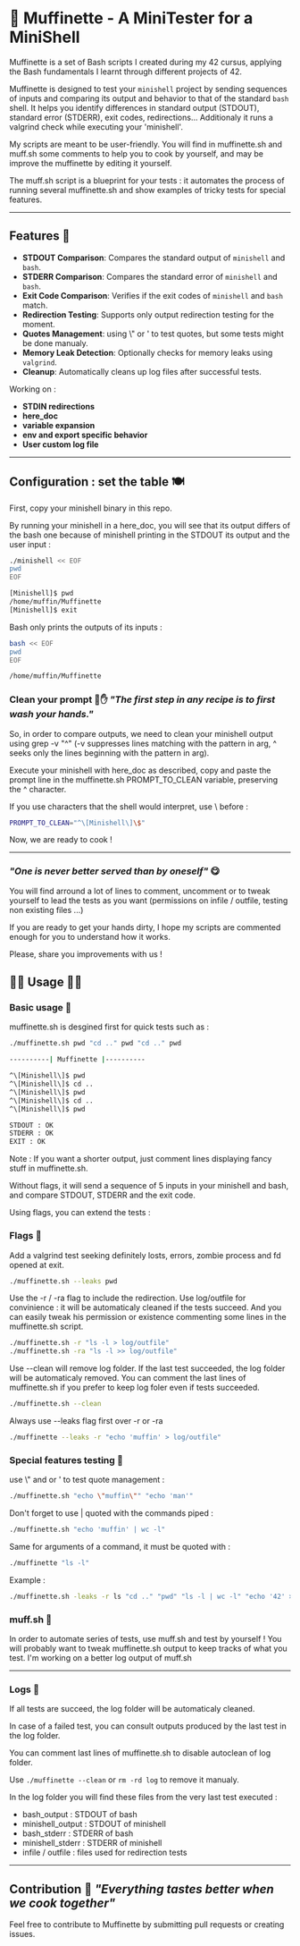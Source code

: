 # 🧁 Muffinette - A MiniTester for a MiniShell 

Muffinette is a set of Bash scripts I created during my 42 cursus, applying the Bash fundamentals I learnt through different projects of 42.

Muffinette is designed to test your `minishell` project by sending sequences of inputs and comparing its output and behavior to that of the standard `bash` shell. It helps you identify differences in standard output (STDOUT), standard error (STDERR), exit codes, redirections...
Additionaly it runs a valgrind check while executing your 'minishell'.

My scripts are meant to be user-friendly. You will find in muffinette.sh and muff.sh some comments to help you to cook by yourself, and may be improve the muffinette by editing it yourself.

The muff.sh script is a blueprint for your tests : it automates the process of running several muffinette.sh and show examples of tricky tests for special features.

---

## Features 🍷

- **STDOUT Comparison**: Compares the standard output of `minishell` and `bash`.
- **STDERR Comparison**: Compares the standard error of `minishell` and `bash`.
- **Exit Code Comparison**: Verifies if the exit codes of `minishell` and `bash` match.
- **Redirection Testing**: Supports only output redirection testing for the moment.
- **Quotes Management**: using \\" or ' to test quotes, but some tests might be done manualy.
- **Memory Leak Detection**: Optionally checks for memory leaks using `valgrind`.
- **Cleanup**: Automatically cleans up log files after successful tests.
  
Working on :

- **STDIN redirections**
- **here_doc**
- **variable expansion**
- **env and export specific behavior**
- **User custom log file** 

---
## Configuration : set the table 🍽 
First, copy your minishell binary in this repo.

By running your minishell in a here_doc, you will see that its output differs of the bash one because of minishell printing in the STDOUT its output and the user input : 
```bash
./minishell << EOF
pwd
EOF
```
```bash
[Minishell]$ pwd
/home/muffin/Muffinette
[Minishell]$ exit
```
Bash only prints the outputs of its inputs :
```bash
bash << EOF
pwd
EOF
```
```bash
/home/muffin/Muffinette
```
### Clean your prompt 🧼✋ _"The first step in any recipe is to first wash your hands."_ 

So, in order to compare outputs, we need to clean your minishell output using grep -v "^" (-v suppresses lines matching with the pattern in arg, ^ seeks only the lines beginning with the pattern in arg).

Execute your minishell with here_doc as described, copy and paste the prompt line in the muffinette.sh PROMPT_TO_CLEAN variable, preserving the ^ character.

If you use characters that the shell would interpret, use \ before : 
```bash
PROMPT_TO_CLEAN="^\[Minishell\]\$"
```

Now, we are ready to cook !

---

### _"One is never better served than by oneself"_ 😋

You will find arround a lot of lines to comment, uncomment or to tweak yourself to lead the tests as you want (permissions on infile / outfile, testing non existing files ...)

If you are ready to get your hands dirty, I hope my scripts are commented enough for you to understand how it works. 

Please, share you improvements with us ! 

## 👩‍🍳 Usage 🧑‍🍳 

### Basic usage 🥄

muffinette.sh is desgined first for quick tests such as :
```bash
./muffinette.sh pwd "cd .." pwd "cd .." pwd
```
```bash
----------| Muffinette |----------

^\[Minishell\]$ pwd
^\[Minishell\]$ cd ..
^\[Minishell\]$ pwd
^\[Minishell\]$ cd ..
^\[Minishell\]$ pwd

STDOUT : OK
STDERR : OK
EXIT : OK
```
Note : If you want a shorter output, just comment lines displaying fancy stuff in muffinette.sh. 

Without flags, it will send a sequence of 5 inputs in your minishell and bash, and compare STDOUT, STDERR and the exit code.

Using flags, you can extend the tests :

### Flags 🍴
Add a valgrind test seeking definitely losts, errors, zombie process and fd opened at exit.

```bash
./muffinette.sh --leaks pwd
```
Use the -r / -ra flag to include the redirection. Use log/outfile for convinience : it will be automaticaly cleaned if the tests succeed.
And you can easily tweak his permission or existence commenting some lines in the muffinette.sh script.
```bash
./muffinette.sh -r "ls -l > log/outfile"
./muffinette.sh -ra "ls -l >> log/outfile"
```
Use --clean will remove log folder. If the last test succeeded, the log folder will be automaticaly removed.
You can comment the last lines of muffinette.sh if you prefer to keep log foler even if tests succeeded.
```bash
./muffinette.sh --clean
```
Always use --leaks flag first over -r or -ra
```bash
./muffinette --leaks -r "echo 'muffin' > log/outfile"
```

### Special features testing 🔪 

use \\" and or ' to test quote management :
```bash
./muffinette.sh "echo \"muffin\"" "echo 'man'"
```

Don't forget to use | quoted with the commands piped :
```bash
./muffinette.sh "echo 'muffin' | wc -l"
```

Same for arguments of a command, it must be quoted with :
```bash
./muffinette "ls -l"
```

Example :
  ```bash
  ./muffinette.sh -leaks -r ls "cd .." "pwd" "ls -l | wc -l" "echo '42' > log/outfile" 
  ```
### muff.sh 🥗

In order to automate series of tests, use muff.sh and test by yourself !
You will probably want to tweak muffinette.sh output to keep tracks of what you test.
I'm working on a better log output of muff.sh

---

### Logs 📜
If all tests are succeed, the log folder will be automaticaly cleaned. 

In case of a failed test, you can consult outputs produced by the last test in the log folder.

You can comment last lines of muffinette.sh to disable autoclean of log folder.

Use `./muffinette --clean` or `rm -rd log` to remove it manualy.

In the log folder you will find these files from the very last test executed : 

- bash_output : STDOUT of bash
- minishell_output : STDOUT of minishell
- bash_stderr : STDERR of bash
- minishell_stderr : STDERR of minishell
- infile / outfile : files used for redirection tests

---

## Contribution 🍻 _"Everything tastes better when we cook together"_
Feel free to contribute to Muffinette by submitting pull requests or creating issues.

